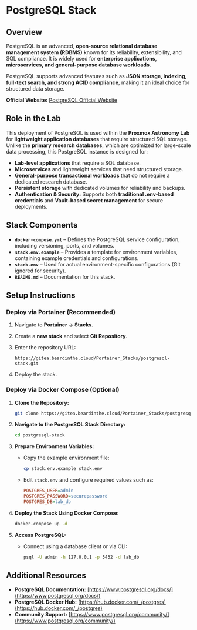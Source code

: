 # **PostgreSQL Stack**

## **Overview**

PostgreSQL is an advanced, **open-source relational database management system (RDBMS)** known for its reliability, extensibility, and SQL compliance. It is widely used for **enterprise applications, microservices, and general-purpose database workloads**.

PostgreSQL supports advanced features such as **JSON storage, indexing, full-text search, and strong ACID compliance**, making it an ideal choice for structured data storage.

**Official Website:** [PostgreSQL Official Website](https://www.postgresql.org/)

## **Role in the Lab**

This deployment of PostgreSQL is used within the **Proxmox Astronomy Lab** for **lightweight application databases** that require structured SQL storage. Unlike the **primary research databases**, which are optimized for large-scale data processing, this PostgreSQL instance is designed for:

- **Lab-level applications** that require a SQL database.
- **Microservices** and lightweight services that need structured storage.
- **General-purpose transactional workloads** that do not require a dedicated research database.
- **Persistent storage** with dedicated volumes for reliability and backups.
- **Authentication & Security:** Supports both **traditional .env-based credentials** and **Vault-based secret management** for secure deployments.

## **Stack Components**

- **`docker-compose.yml`** – Defines the PostgreSQL service configuration, including versioning, ports, and volumes.
- **`stack.env.example`** – Provides a template for environment variables, containing example credentials and configurations.
- **`stack.env`** – Used for actual environment-specific configurations (Git ignored for security).
- **`README.md`** – Documentation for this stack.

## **Setup Instructions**

### **Deploy via Portainer (Recommended)**

1. Navigate to **Portainer → Stacks**.
2. Create a **new stack** and select **Git Repository**.
3. Enter the repository URL:

   ```
   https://gitea.beardinthe.cloud/Portainer_Stacks/postgresql-stack.git
   ```

4. Deploy the stack.

### **Deploy via Docker Compose (Optional)**

1. **Clone the Repository:**

   ```bash
   git clone https://gitea.beardinthe.cloud/Portainer_Stacks/postgresql-stack.git
   ```

2. **Navigate to the PostgreSQL Stack Directory:**

   ```bash
   cd postgresql-stack
   ```

3. **Prepare Environment Variables:**
   - Copy the example environment file:

     ```bash
     cp stack.env.example stack.env
     ```

   - Edit `stack.env` and configure required values such as:

     ```ini
     POSTGRES_USER=admin
     POSTGRES_PASSWORD=securepassword
     POSTGRES_DB=lab_db
     ```

4. **Deploy the Stack Using Docker Compose:**

   ```bash
   docker-compose up -d
   ```

5. **Access PostgreSQL:**
   - Connect using a database client or via CLI:

     ```bash
     psql -U admin -h 127.0.0.1 -p 5432 -d lab_db
     ```

## **Additional Resources**

- **PostgreSQL Documentation:** [https://www.postgresql.org/docs/](https://www.postgresql.org/docs/)
- **PostgreSQL Docker Hub:** [https://hub.docker.com/_/postgres](https://hub.docker.com/_/postgres)
- **Community Support:** [https://www.postgresql.org/community/](https://www.postgresql.org/community/)
